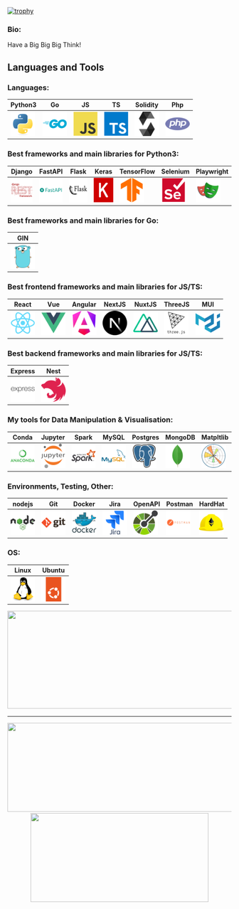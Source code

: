 [![trophy](https://github-profile-trophy.vercel.app/?username=BlueBigThink&theme=algolia&SECRET&title=Followers,Commits,Repositories,Experience,MultipleLang&theme=onedark)](https://github.com/ryo-ma/github-profile-trophy)
  
### Bio:    
Have a Big Big Big Think!

## Languages and Tools 
<div>

### Languages:
| Python3 | Go | JS | TS | Solidity | Php |
|----------|----------|----------|-----|-----|-----|
|  <img src="https://github.com/devicons/devicon/blob/master/icons/python/python-original.svg" title="Python"  alt="Python" width="55" height="55"/> |  <img src="https://github.com/devicons/devicon/blob/master/icons/go/go-original-wordmark.svg" title="Go" alt="Go" width="55" height="55"/> |  <img src="https://github.com/devicons/devicon/blob/master/icons/javascript/javascript-original.svg" title="JavaScript" alt="JavaScript" width="55" height="55"/> |  <img src="https://github.com/devicons/devicon/blob/master/icons/typescript/typescript-original.svg" title="TypeScript" alt="TypeScript" width="55" height="55"/> |  <img src="https://github.com/devicons/devicon/blob/master/icons/solidity/solidity-original.svg" title="Solidity" alt="Solidity" width="55" height="55"/>|  <img src="https://github.com/devicons/devicon/blob/master/icons/php/php-plain.svg" title="Php" alt="Php" width="55" height="55"/>| 

  

### Best frameworks and main libraries for Python3:

| Django | FastAPI | Flask | Keras | TensorFlow | Selenium | Playwright |
|----------|----------|----------|----------|----------|----------|----------|
|  <img src="https://github.com/devicons/devicon/blob/master/icons/djangorest/djangorest-line.svg" title="Django"  alt="Django" width="55" height="55"/> |  <img src="https://github.com/devicons/devicon/blob/master/icons/fastapi/fastapi-original-wordmark.svg" title="FastAPI"  alt="FastAPI" width="55" height="55"/> |  <img src="https://github.com/devicons/devicon/blob/master/icons/flask/flask-original-wordmark.svg" title="Flask"  alt="Flask" width="55" height="55"/> |  <img src="https://github.com/devicons/devicon/blob/master/icons/keras/keras-original.svg" title="Keras"  alt="Keras" width="55" height="55"/> |  <img src="https://github.com/devicons/devicon/blob/master/icons/tensorflow/tensorflow-original.svg" title="TF"  alt="TF" width="55" height="55"/> |  <img src="https://github.com/devicons/devicon/blob/master/icons/selenium/selenium-original.svg" title="Selenium"  alt="Selenium" width="55" height="55"/> |  <img src="https://github.com/devicons/devicon/blob/master/icons/playwright/playwright-original.svg" title="Playwright"  alt="Playwright" width="55" height="55"/> |



### Best frameworks and main libraries for Go:
| GIN |
|--------|
|  <img src="https://github.com/devicons/devicon/blob/master/icons/go/go-original.svg" title="GIN"  alt="GIN" width="55" height="55"/> |


### Best frontend frameworks and main libraries for JS/TS:
| React | Vue | Angular | NextJS | NuxtJS | ThreeJS | MUI |
|----------|----------|----------|----------|----------|----------|----------|
|  <img src="https://github.com/devicons/devicon/blob/master/icons/react/react-original.svg" title="React"  alt="React" width="55" height="55"/> |  <img src="https://github.com/devicons/devicon/blob/master/icons/vuejs/vuejs-original.svg" title="Vue"  alt="Vue" width="55" height="55"/> |  <img src="https://github.com/devicons/devicon/blob/master/icons/angular/angular-original.svg" title="Angular"  alt="Angular" width="55" height="55"/> |  <img src="https://github.com/devicons/devicon/blob/master/icons/nextjs/nextjs-original.svg" title="Next"  alt="Next" width="55" height="55"/> |  <img src="https://github.com/devicons/devicon/blob/master/icons/nuxtjs/nuxtjs-original.svg" title="Nuxt"  alt="Nuxt" width="55" height="55"/> |   <img src="https://github.com/devicons/devicon/blob/master/icons/threejs/threejs-original-wordmark.svg" title="ThreeJS"  alt="ThreeJS" width="55" height="55"/> |   <img src="https://github.com/devicons/devicon/blob/master/icons/materialui/materialui-original.svg" title="MUI"  alt="MUI" width="55" height="55"/> |

### Best backend frameworks and main libraries for JS/TS:
| Express | Nest |
|----------|----------|
|  <img src="https://github.com/devicons/devicon/blob/master/icons/express/express-original-wordmark.svg" title="Express"  alt="Express" width="55" height="55"/> |  <img src="https://github.com/devicons/devicon/blob/master/icons/nestjs/nestjs-original.svg" title="Nest"  alt="Nest" width="55" height="55"/> |

### My tools for Data Manipulation & Visualisation:

| Conda | Jupyter | Spark | MySQL | Postgres | MongoDB | Matpltlib |
|----------|----------|----------|----------|----------|----------|----------|
|<img src="https://github.com/devicons/devicon/blob/master/icons/anaconda/anaconda-original-wordmark.svg" title="Anaconda" alt="Conda" width="55" height="55"/>|<img src="https://github.com/devicons/devicon/blob/master/icons/jupyter/jupyter-original-wordmark.svg" title="Jupiter" alt="Jupiter" width="55" height="55"/>|<img src="https://github.com/devicons/devicon/blob/master/icons/apachespark/apachespark-original-wordmark.svg" title="Spark" alt="Spark" width="55" height="55"/>|<img src="https://github.com/devicons/devicon/blob/master/icons/mysql/mysql-original-wordmark.svg" title="MySQL" alt="MySQL" width="55" height="55"/>|<img src="https://github.com/devicons/devicon/blob/master/icons/postgresql/postgresql-original.svg" title="pg" alt="pg" width="55" height="55"/>|<img src="https://github.com/devicons/devicon/blob/master/icons/mongodb/mongodb-original.svg" title="MongoDB" alt="MongoDB" width="55" height="55"/>| <img src="https://github.com/devicons/devicon/blob/master/icons/matplotlib/matplotlib-original.svg" title="plotly" alt="pltly" width="55" height="55"/> |

  
### Environments, Testing, Other:

| nodejs | Git | Docker | Jira | OpenAPI | Postman | HardHat |
|----------|----------|----------|----------|----------|----------|----------|
|<img src="https://github.com/devicons/devicon/blob/master/icons/nodejs/nodejs-original-wordmark.svg" title="nodejs" alt="NodeJS" width="55" height="55"/>|<img src="https://github.com/devicons/devicon/blob/master/icons/git/git-original-wordmark.svg" title="Git" alt="Git" width="55" height="55"/>|<img src="https://github.com/devicons/devicon/blob/master/icons/docker/docker-original-wordmark.svg" title="Docker" alt="Docker" width="55" height="55"/>|<img src="https://github.com/devicons/devicon/blob/master/icons/jira/jira-original-wordmark.svg" title="Jira" alt="Jira" width="55" height="55"/>|  <img src="https://github.com/devicons/devicon/blob/master/icons/openapi/openapi-original.svg" title="OpenAPI" alt="OpenAPI" width="55" height="55"/>|  <img src="https://github.com/devicons/devicon/blob/master/icons/postman/postman-original-wordmark.svg" title="Postman" alt="Postman" width="55" height="55"/>| <img src="https://github.com/devicons/devicon/blob/master/icons/hardhat/hardhat-original.svg" title="HardHat" alt="HardHat" width="55" height="55"/>|


### OS:

| Linux | Ubuntu | 
|----------|----------|
| <img src="https://github.com/devicons/devicon/blob/master/icons/linux/linux-original.svg" title="Linux" alt="Linux" width="55" height="55"/> | <img src="https://github.com/devicons/devicon/blob/master/icons/ubuntu/ubuntu-original.svg" title="Ubuntu" alt="Ubuntu" width="55" height="55"/> |

  
<p align="center">
  <img width="800" height="220" src="https://streak-stats.demolab.com?user=bluebigthink&mode=weekly&theme=whatsapp-dark2">
</p>


---




<p align="center">
  <img width="600" height="200" src="https://github-readme-stats.vercel.app/api?username=BlueBigThink&show_icons=true&theme=vision-friendly-dark">
  <img width="400" height="200" src="https://github-readme-stats.vercel.app/api/top-langs/?username=BlueBigThink&size_weight=0.0005&count_weight=0.3&layout=compact&theme=vision-friendly-dark">
</p>
 

 
<div id="header" align="center">
  <img src="https://komarev.com/ghpvc/?username=BlueBigThink&style=for-the-badge&color=orange" alt=""/>
</div>
<!-- 
<p align="center">
 <img width="1000" src="assets/github-snake.svg" alt="snake"/>
</p>
 -->



